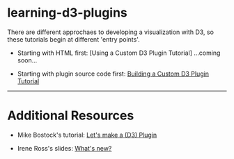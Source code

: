 # learning-d3-plugins

There are different approchaes to developing a visualization with D3, so these tutorials begin at different 'entry points'. 

* Starting with HTML first: [Using a Custom D3 Plugin Tutorial] ...coming soon...

* Starting with plugin source code first: [Building a Custom D3 Plugin Tutorial](https://github.com/KristinHenry/learning-d3-plugins/tree/master/tutorial-start-with-plugin-src "building a d3 plugin tutorial")



---



# Additional Resources

* Mike Bostock's tutorial: [Let's make a (D3) Plugin](https://bost.ocks.org/mike/d3-plugin/)

* Irene Ross's slides: [What's new?](https://iros.github.io/d3-v4-whats-new/#1)

